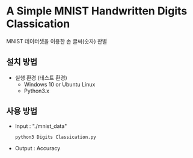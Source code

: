 # A Simple MNIST Handwritten Digits Classication

MNIST 데이터셋을 이용한 손 글씨(숫자) 판별

## 설치 방법
- 실행 환경 (테스트 환경)
  - Windows 10 or Ubuntu Linux
  - Python3.x
  
## 사용 방법
- Input : "./mnist_data"

  `python3 Digits Classication.py`

- Output : Accuracy
